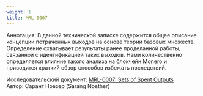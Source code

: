 ```yaml
---
weight: 1
title: MRL-0007
---
```


Аннотация: В данной технической записке содержится общее описание концепции потраченных выходов на основе теории базовых множеств. Определение охватывает результаты ранее проделанной работы, связанной с идентификацией таких выходов. Нами количественно определяется влияние такого анализа на блокчейн Monero и приводится краткий обзор способов избежать последствий.​

Исследовательский документ: [MRL-0007: Sets of Spent Outputs](https://web.getmonero.org/ru/resources/research-lab/pubs/MRL-0007.pdf)  
Автор: Саранг Ноезер (Sarang Noether)  
